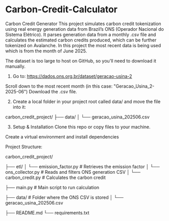 # Carbon-Credit-Calculator
Carbon Credit Generator
This project simulates carbon credit tokenization using real energy generation data from Brazil’s ONS (Operador Nacional do Sistema Elétrico). It parses generation data from a monthly .csv file and calculates the estimated carbon credits produced, which can be further tokenized on Avalanche. In this project the most recent data is being used which is from the month of June 2025.

The dataset is too large to host on GitHub, so you'll need to download it manually.

1. Go to:
https://dados.ons.org.br/dataset/geracao-usina-2

Scroll down to the most recent month (in this case: "Geracao_Usina_2-2025-06")
Download the .csv file.

2. Create a local folder in your project root called data/ and move the file into it:

carbon_credit_project/
├── data/
│   └── geracao_usina_202506.csv

3. Setup & Installation
Clone this repo or copy files to your machine.

Create a virtual environment and install dependencies

Project Structure:

carbon_credit_project/

├── etl/
│   └── emission_factor.py  # Retrieves the emission factor
│   └── ons_collector.py    # Reads and filters ONS generation CSV
│   └── carbon_credit.py    # Calculates the carbon credit

├── main.py                # Main script to run calculation

├── data/                  # Folder where the ONS CSV is stored
│   └── geracao_usina_202506.csv

├── README.md
└── requirements.txt
